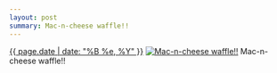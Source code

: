 ```yaml
---
layout: post
summary: Mac-n-cheese waffle!!
---
```


<p>
  <time><a href="/544">{{ page.date | date: "%B %e, %Y" }}</a></time>
  <a href="/544"><img src="{{ site.assets_url }}/544-480.jpg" srcset="{{ site.assets_url }}/544-240.jpg 240w, {{ site.assets_url }}/544-480.jpg 480w, {{ site.assets_url }}/544-720.jpg 720w, {{ site.assets_url }}/544-960.jpg 960w" sizes="(min-width: 700px) 50vw, calc(100vw - 2rem)" alt="Mac-n-cheese waffle!!" /></a>
  <span>Mac-n-cheese waffle!!</span>
</p>
